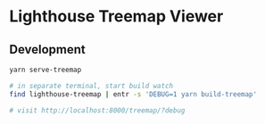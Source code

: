 # Lighthouse Treemap Viewer

## Development

```sh
yarn serve-treemap

# in separate terminal, start build watch
find lighthouse-treemap | entr -s 'DEBUG=1 yarn build-treemap'

# visit http://localhost:8000/treemap/?debug
```
